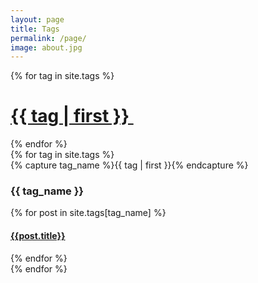 ```yaml
---
layout: page
title: Tags
permalink: /page/
image: about.jpg
---
```


<div class="archive-head">
{% for tag in site.tags %}
  <div class="container">
    <h1 class="archive-title">
      <a href="#{{ tag | first | slugize }}">
      {{ tag | first }}
    </a> &nbsp;&nbsp;
    </h1>
  </div>
{% endfor %}
</div>

<div id="archives">
{% for tag in site.tags %}
  <div class="archive-group">
    {% capture tag_name %}{{ tag | first }}{% endcapture %}
    <h3 id="#{{ tag_name | slugize }}">{{ tag_name }}</h3>
    <a name="{{ tag_name | slugize }}"></a>
    {% for post in site.tags[tag_name] %}
    <article class="archive-item">
      <h4><a href="{{ root_url }}{{ post.url }}">{{post.title}}</a></h4>
    </article>
    {% endfor %}
  </div>
{% endfor %}
</div>